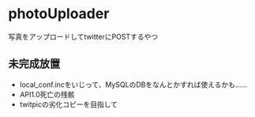 # photoUploader
写真をアップロードしてtwitterにPOSTするやつ
## 未完成放置
* local_conf.incをいじって、MySQLのDBをなんとかすれば使えるかも……
* API1.0死亡の残骸
* twitpicの劣化コピーを目指して